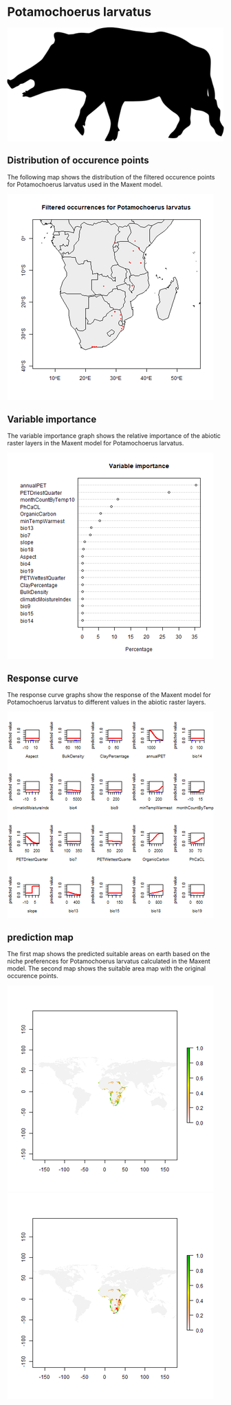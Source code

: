 # Potamochoerus larvatus 

![](image_taxa.png) 

## Distribution of occurence points 
The following map shows the distribution of the filtered occurence points for Potamochoerus larvatus used in the Maxent model. 

![](occurrences.png)
    
## Variable importance 
The variable importance graph shows the relative importance of the abiotic raster layers in the  Maxent model for Potamochoerus larvatus. 

![](valid_maxent_variable_importance.png)
    
## Response curve 
The response curve graphs show the response of the Maxent model for Potamochoerus larvatus to different values in the abiotic raster layers. 

![](valid_maxent_response_curve.png)
    
## prediction map 
The first map shows the predicted suitable areas on earth based on the niche preferences for Potamochoerus larvatus calculated in the Maxent model. The second map shows the suitable area map with the original occurence points.

![](prediction_map.png)
![](prediction_occurence_map.png)
    
